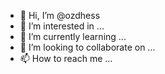 - 👋 Hi, I’m @ozdhess
- 👀 I’m interested in ...
- 🌱 I’m currently learning ...
- 💞️ I’m looking to collaborate on ...
- 📫 How to reach me ...

<!---
ozdhess/ozdhess is a ✨ special ✨ repository because its `README.md` (this file) appears on your GitHub profile.
You can click the Preview link to take a look at your changes.
--->
